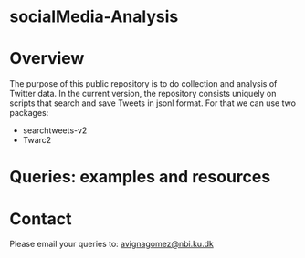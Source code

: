 # socialMedia-Analysis

# Overview
The purpose of this public repository is to do collection and analysis of Twitter data.
In the current version, the repository consists uniquely on scripts that search and save Tweets in jsonl format. 
For that we can use two packages:
  - searchtweets-v2
  - Twarc2

# Queries: examples and resources

# Contact
Please email your queries to: avignagomez@nbi.ku.dk
